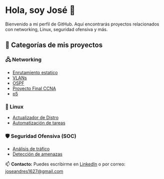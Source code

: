 # Hola, soy José 👋

Bienvenido a mi perfil de GitHub. Aquí encontrarás proyectos relacionados con networking, Linux, seguridad ofensiva y más.

## 📂 Categorías de mis proyectos

### 🖧 Networking
- [Enrutamiento estatico](https://github.com/AndresT16/-Lab-de-Enrutamiento-Est-tico-.git)
- [VLANs](https://github.com/AndresT16/VLANs.git)
- [OSPF](https://github.com/AndresT16/OSPF.git)
- [Proyecto Final CCNA](https://github.com/AndresT16/CCNA-Mega-Lab.git)
- [p5](http)

### 🐧 Linux
- [Actualizador de Distro](https://github.com/AndresT16/Actualizador_Linux.git)
- [Automatización de tareas](https://github.com/usuario/proyecto4)

### 🛡️ Seguridad Ofensiva (SOC)
- [Análisis de tráfico](https://github.com/usuario/proyecto5)
- [Detección de amenazas](https://github.com/usuario/proyecto6)

📫 **Contacto:** Puedes escribirme en [LinkedIn](https://www.linkedin.com/in/josé-andrés-tapia-gómez-91432a255) o por correo: joseandres1627@gmail.com
